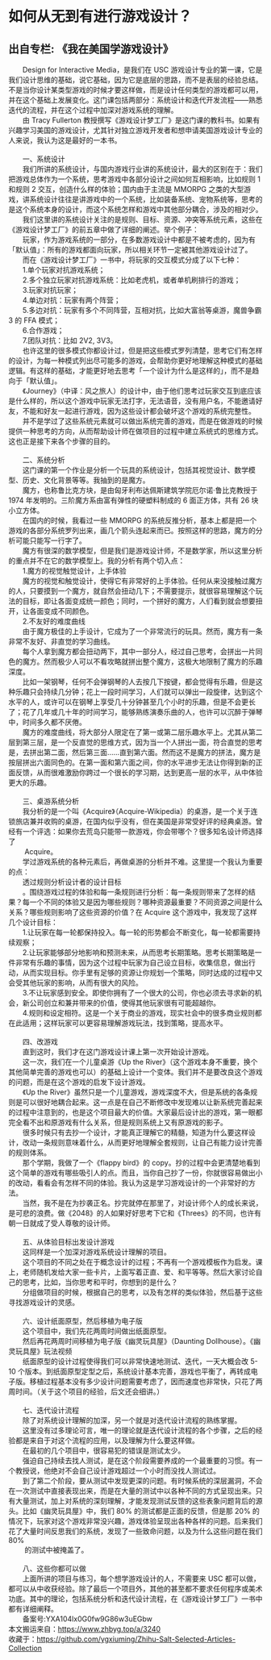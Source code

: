 # 如何从无到有进行游戏设计？  
## 出自专栏: 《我在美国学游戏设计》  
&emsp;&emsp;Design for Interactive Media，是我们在 USC 游戏设计专业的第一课，它是我们设计思维的基础，说它基础，因为它是底层的思路，而不是表层的经验总结。不是当你设计某类型游戏的时候才要这样做，而是设计任何类型的游戏都可以用，并在这个基础上发展变化。这门课包括两部分：系统设计和迭代开发流程——熟悉迭代的流程，并在这个过程中加深对游戏系统的理解。  
&emsp;&emsp;由 Tracy Fullerton 教授撰写《游戏设计梦工厂》是这门课的教科书。如果有兴趣学习美国的游戏设计，尤其针对独立游戏开发者和想申请美国游戏设计专业的人来说，我认为这是最好的一本书。  
&emsp;&emsp;   
&emsp;&emsp;一、系统设计  
&emsp;&emsp;我们所讲的系统设计，与国内游戏行业讲的系统设计，最大的区别在于：我们把游戏总体作为一个系统，思考游戏中各部分设计之间如何互相影响，比如规则 1 和规则 2 交互，创造什么样的体验；国内由于主流是 MMORPG 之类的大型游戏，讲系统设计往往是讲游戏中的一个系统，比如装备系统、宠物系统等，思考的是这个系统本身的设计，而这个系统怎样和游戏中其他部分耦合，涉及的相对少。  
&emsp;&emsp;我们这里讲的系统设计关注的是规则、目标、资源、冲突等系统元素，这些在《游戏设计梦工厂》的前五章中做了详细的阐述。举个例子：  
&emsp;&emsp;玩家，作为游戏系统的一部分，在多数游戏设计中都是不被考虑的，因为有「默认值」：所有的游戏都面向玩家，所以相关环节一定被其他游戏设计过了。  
&emsp;&emsp;而在《游戏设计梦工厂》一书中，将玩家的交互模式分成了以下七种：  
&emsp;&emsp;1.单个玩家对抗游戏系统；  
&emsp;&emsp;2.多个独立玩家对抗游戏系统：比如老虎机，或者单机刷排行的游戏；  
&emsp;&emsp;3.玩家对抗玩家；  
&emsp;&emsp;4.单边对抗：玩家有两个阵营；  
&emsp;&emsp;5.多边对抗：玩家有多个不同阵营，互相对抗，比如大富翁等桌游，魔兽争霸 3 的 FFA 模式；  
&emsp;&emsp;6.合作游戏；  
&emsp;&emsp;7.团队对抗：比如 2V2, 3V3。  
&emsp;&emsp;也许这里的很多模式你都设计过，但是把这些模式罗列清楚，思考它们有怎样的设计，为每一种模式列出尽可能多的游戏，会帮助你更好地理解这种模式的基础逻辑。有这样的基础，才能更好地去思考「一个设计为什么是这样的」，而不是趋向于「默认值」。  
&emsp;&emsp;《Journey》（中译：风之旅人）的设计中，由于他们思考过玩家交互到底应该是什么样的，所以这个游戏中玩家无法打字，无法语音，没有用户名，不能邀请好友，不能和好友一起进行游戏，因为这些设计都会破坏这个游戏的系统完整性。  
&emsp;&emsp;并不是学过了这些系统元素就可以做出系统完善的游戏，而是在做游戏的时候提供一种思考的方向，从而帮助设计师在做项目的过程中建立系统式的思维方式。这也正是接下来各个步骤的目的。  
&emsp;&emsp;   
&emsp;&emsp;二、系统分析  
&emsp;&emsp;这门课的第一个作业是分析一个玩具的系统设计，包括其视觉设计、数学模型、历史、文化背景等等。我抽到的是魔方。  
&emsp;&emsp;魔方，也称鲁比克方块，是由匈牙利布达佩斯建筑学院厄尔诺·鲁比克教授于 1974 年发明的。三阶魔方系由富有弹性的硬塑料制成的 6 面正方体，共有 26 块小立方体。  
&emsp;&emsp;在国内的时候，我看过一些 MMORPG 的系统反推分析，基本上都是把一个游戏的各部分系统罗列出来，画几个箭头连起来而已。按照这样的思路，魔方的分析可能只能写一行字了。  
&emsp;&emsp;魔方有很深的数学模型，但是我们是游戏设计师，不是数学家，所以这里分析的重点并不在它的数学模型上。我的分析有两个切入点：  
&emsp;&emsp;1.魔方的视觉触觉设计，上手体验  
&emsp;&emsp;魔方的视觉和触觉设计，使得它有非常好的上手体验。任何从来没接触过魔方的人，只要摸到一个魔方，就自然会扭动几下；不需要提示，就很容易理解这个玩法的目标，即让各面变成统一颜色；同时，一个拼好的魔方，人们看到就会想要扭开，让各面变成不同颜色。  
&emsp;&emsp;2.不友好的难度曲线  
&emsp;&emsp;由于魔方极佳的上手设计，它成为了一个非常流行的玩具。然而，魔方有一条非常不友好、非直觉的学习曲线。  
&emsp;&emsp;每个人拿到魔方都会扭动两下，其中一部分人，经过自己思考，会拼出一片同色的魔方。然而极少人可以不看攻略就拼出整个魔方，这极大地限制了魔方的乐趣深度。  
&emsp;&emsp;比如一架钢琴，任何不会弹钢琴的人去按几下按键，都会觉得有乐趣，但是这种乐趣只会持续几分钟；花上一段时间学习，人们就可以弹出一段旋律，达到这个水平的人，或许可以在钢琴上享受几十分钟甚至几个小时的乐趣，但是不会更长了；花了几年或几十年的时间学习，能够熟练演奏乐曲的人，也许可以沉醉于弹琴中，时间多久都不厌倦。  
&emsp;&emsp;魔方的难度曲线，将大部分人限定在了第一或第二层乐趣水平上。尤其从第二层到第三层，是一个反直觉的思维方式，因为当一个人拼出一面，符合直觉的思考是，去拼出第二面，然后第三面……直到第六面。然而这不是魔方的拼法，魔方是按层拼出六面同色的。在第一面和第六面之间，你的水平进步无法让你得到新的正面反馈，从而很难激励你跨过一个很长的学习期，达到更高一层的水平，从中体验更大的乐趣。  
&emsp;&emsp;   
&emsp;&emsp;三、桌游系统分析  
&emsp;&emsp;我分析的是一个叫《Acquire》（Acquire-Wikipedia）的桌游，是一个关于连锁旅店兼并收购的桌游，在国内似乎没有，但在美国是非常受好评的经典桌游。曾经有一个评选：如果你去荒岛只能带一款游戏，你会带哪个？很多知名设计师选择了  
&emsp;&emsp;
Acquire。  
&emsp;&emsp;学过游戏系统的各种元素后，再做桌游的分析并不难。这里提一个我认为重要的点：   
&emsp;&emsp;透过规则分析设计者的设计目标  
&emsp;&emsp;。围绕游戏过程的体验和每一条规则进行分析：每一条规则带来了怎样的结果？每一个不同的体验又是因为哪些规则？哪种资源最重要？不同资源之间是什么关系？哪些规则影响了这些资源的价值？在 Acquire 这个游戏中，我发现了这样几个设计目标：  
&emsp;&emsp;1.让玩家在每一轮都保持投入。每一轮的形势都会不断变化，每一轮都需要持续观察；  
&emsp;&emsp;2.让玩家能够部分地影响和预测未来，从而思考长期策略。思考长期策略是一件非常有乐趣的事情，因为这个过程中玩家为自己设立目标，收集信息，做出行动，从而实现目标。你手里有足够的资源让你规划一个策略，同时达成的过程中又会受其他玩家的影响，从而有很大的风险。  
&emsp;&emsp;3.不让玩家感到安全。即使你拥有了一个很大的公司，你也必须去寻求新的机会，新公司创立和兼并带来的价值，使得其他玩家很有可能超越你。  
&emsp;&emsp;4.规则和设定相符。这是一个关于商业的游戏，现实社会中的很多商业规则都在此适用；这样玩家可以更容易理解游戏玩法，找到策略，提高水平。  
&emsp;&emsp;   
&emsp;&emsp;四、改游戏  
&emsp;&emsp;直到这时，我们才在这门游戏设计课上第一次开始设计游戏。  
&emsp;&emsp;这一次，我们在一个儿童桌游《Up the River》（这个游戏本身不重要，换个其他简单完善的游戏也可以）的基础上设计一个变体。我们并不是要改良这个游戏的问题，而是在这个游戏的启发下设计游戏。  
&emsp;&emsp;《Up the River》虽然只是一个儿童游戏，游戏深度不大，但是系统的各条规则是可以很好地耦合起来。这一点是在自己不断修改中发现难以让新系统完善起来的过程中注意到的，也是这个项目最大的价值。大家最后设计出的游戏，第一眼都完全看不出和原游戏有什么关系，但是规则系统上又有原游戏的影子。  
&emsp;&emsp;很多时候只有去抄一个设计，才能真正理解它的精髓，知道为什么要这样设计，改动一条规则意味着什么，从而更好地理解全套规则，让自己有能力设计完善的规则体系。  
&emsp;&emsp;那个学期，我做了一个《flappy bird》的 copy。抄的过程中会更清楚地看到这个简单的游戏有哪些吸引人的点。而且，当你自己抄了一份，你就很容易做出小的改动，看看会有怎样不同的体验。我认为这是学习游戏设计的一个非常好的方法。  
&emsp;&emsp;当然，我不是在为抄袭正名。抄完就停在那里了，对设计师个人的成长来说，是可悲的浪费。做《2048》的人如果好好思考下它和《Threes》的不同，也许有朝一日就成了受人尊敬的设计师。  
&emsp;&emsp;   
&emsp;&emsp;五、从体验目标出发设计游戏  
&emsp;&emsp;这同样是一个加深对游戏系统设计理解的项目。  
&emsp;&emsp;这个项目的不同之处在于概念设计的过程；不再有一个游戏模板作为启发。课上，老师随机发给大家一些卡片，上面写着正直、爱、和平等等。然后大家讨论自己的思考，比如，当你思考和平时，你想到的是什么？  
&emsp;&emsp;分组做项目的时候，根据自己的思考，以及有怎样的类似体验，然后基于这些寻找游戏设计的灵感。  
&emsp;&emsp;   
&emsp;&emsp;六、设计纸面原型，然后移植为电子版  
&emsp;&emsp;这个项目中，我们先花两周时间做出纸面原型。  
&emsp;&emsp;然后再花两周时间移植为电子版《幽灵玩具屋》（Daunting Dollhouse）。《幽灵玩具屋》玩法视频  
&emsp;&emsp;纸面原型的设计过程使得我们可以非常快速地测试、迭代，一天大概会改 5-10 个版本。到纸面原型定型之后，系统设计基本完善，游戏也平衡了，再转成电子版。移植过程基本没有多少设计问题需要考虑了，因而速度也非常快，只花了两周时间。（关于这个项目的经验，后文还会细讲。）  
&emsp;&emsp;   
&emsp;&emsp;七、迭代设计流程  
&emsp;&emsp;除了对系统设计理解的加深，另一个就是对迭代设计流程的熟练掌握。  
&emsp;&emsp;这里没有过多理论可言，唯一的理论就是迭代设计流程的各个步骤，之后的经验都是来自于对这个流程的应用，以及理解为什么要这样做。  
&emsp;&emsp;在最初的几个项目中，很容易犯的错误是测试太少。  
&emsp;&emsp;强迫自己持续去找人测试，是在这个阶段需要养成的一个最重要的习惯。有一个教授说，他绝对不会自己设计游戏超过一个小时而没找人测试过。  
&emsp;&emsp;到了第二个阶段，要从测试中发现更深的问题。有时候系统的深层漏洞，不会在一次测试中直接表现出来，而是在大量的测试中以各种不同的方式呈现出来。只有大量测试，加上对系统的深刻理解，才能发现测试反馈的这些表象问题背后的源头。比如《幽灵玩具屋》中，我们 80% 的测试都是正面的反馈，但是那 20% 的情况下，玩家对这个游戏非常没兴趣，游戏体验呈现出各种各样的问题。后来我们花了大量时间反思我们的系统，发现了一些致命问题，以及为什么这些问题在我们 80%  
&emsp;&emsp;
的测试中被掩盖了。  
&emsp;&emsp;   
&emsp;&emsp;八、这些你都可以做  
&emsp;&emsp;上面所讲的项目与练习，每个想学游戏设计的人，不需要来 USC 都可以做，都可以从中收获经验。除了最后一个项目外，其他的甚至都不要求任何程序或美术功底。其中的理论，包括系统分析和迭代设计流程，在《游戏设计梦工厂》一书中都有详细阐释。  
&emsp;&emsp;备案号:YXA104lx0G0fw9G86w3uEGbw  
本文搬运来自：https://www.zhbyg.top/a/3240  
 收藏于：https://github.com/ygxiuming/Zhihu-Salt-Selected-Articles-Collection